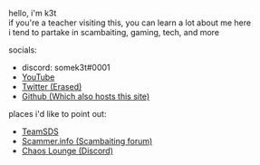 hello, i'm k3t  
if you're a teacher visiting this, you can learn a lot about me here  
i tend to partake in scambaiting, gaming, tech, and more

socials:
- discord: somek3t#0001  
- [YouTube](https://youtube.com/@Somek3t)
- [Twitter (Erased)](https://twitter.com/Someket_)
- [Github (Which also hosts this site)](https://github.com/Somekat)

places i'd like to point out:
- [TeamSDS](https://teamsds.net)  
- [Scammer.info (Scambaiting forum)](https://scammer.info)  
- [Chaos Lounge (Discord)](https://discord.gg/rupGVvjsvR)  